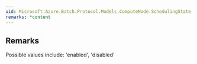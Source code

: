 ```yaml
---  
uid: Microsoft.Azure.Batch.Protocol.Models.ComputeNode.SchedulingState  
remarks: *content  
---  
```

  
## Remarks  
 Possible values include: 'enabled', 'disabled'